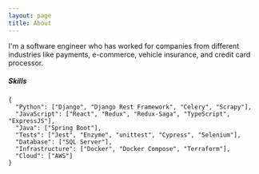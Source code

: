 ```yaml
---
layout: page
title: About
---
```


I'm a software engineer who has worked for companies from different industries like payments, e-commerce, vehicle insurance, and credit card processor.

##### Skills

```
{
  "Python": ["Django", "Django Rest Framework", "Celery", "Scrapy"],
  "JavaScript": ["React", "Redux", "Redux-Saga", "TypeScript", "ExpressJS"],
  "Java": ["Spring Boot"],
  "Tests": ["Jest", "Enzyme", "unittest", "Cypress", "Selenium"],
  "Database": ["SQL Server"],
  "Infrastructure": ["Docker", "Docker Compose", "Terraform"],
  "Cloud": ["AWS"]
}
```
